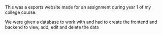 This was a esports website made for an assignment during year 1 of my college course.

We were given a database to work with and had to create the frontend and backend to view, add, edit and delete the data
